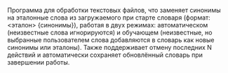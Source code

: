 Программа для обработки текстовых файлов, что заменяет синонимы на эталонные слова из загружаемого при старте словаря (формат: <эталон> {синонимы}), работая в двух режимах: автоматическом (неизвестные слова игнорируются) и обучающем (неизвестные, но выбранные пользователем слова добавляются в словарь как новые синонимы или эталоны). Также поддерживает отмену последних N действий и автоматически сохраняет обновлённый словарь при завершении работы.
